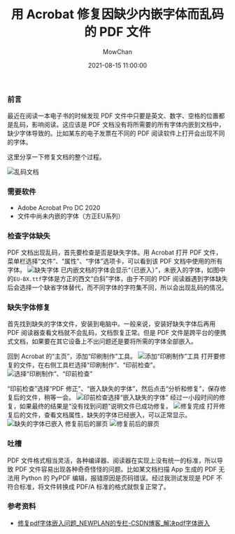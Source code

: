 ﻿---
layout: post
title: 用 Acrobat 修复因缺少内嵌字体而乱码的 PDF 文件
date: 2021-08-15 11:00:00
categories: [Operation]
author: MowChan
tags: [PDF, Acrobat]
---

### 前言

最近在阅读一本电子书的时候发现 PDF 文件中只要是英文、数字、空格的位置都是乱码，影响阅读。这应该是 PDF 文档没有将所需要的所有字体内嵌到文档中，缺少字体导致的。比如某东的电子发票在不同的 PDF 阅读软件上打开会出现不同的字体。

这里分享一下修复文档的整个过程。 

![乱码文档](https://cdn.jsdelivr.net/gh/mowchann/blog-static@master/image/column/post/2021/20210815-124826.webp)

### 需要软件
- Adobe Acrobat Pro DC 2020
- 文件中尚未内嵌的字体（方正EU系列）

### 检查字体缺失
PDF 文档出现乱码，首先要检查是否是缺失字体。用 Acrobat 打开 PDF 文件，菜单栏选择“文件”、“属性”、“字体”选项卡，可以看到该 PDF 文档中使用的所有字体。
![缺失字体](https://cdn.jsdelivr.net/gh/mowchann/blog-static@master/image/column/post/2021/20210815-124829.webp)
已内嵌文档的字体会显示“（已嵌入）”，未嵌入的字体，如图中的`EU-BX.ttf`字体是方正的西文“白斜”字体，由于不同的 PDF 阅读器遇到字体缺失后会选择一个缺省字体替代，而不同字体的字符集不同，所以会出现乱码的情况。


### 缺失字体修复
首先找到缺失的字体文件，安装到电脑中。一般来说，安装好缺失字体后再用 PDF 阅读器查看文档就不会乱码，文档恢复正常。但是 PDF 文件是跨平台的便携式文档，如果要在其它设备上不出问题还是要将所需的字体全部嵌入。

回到 Acrobat 的“主页”，添加“印刷制作”工具。
![添加“印刷制作”工具](https://cdn.jsdelivr.net/gh/mowchann/blog-static@master/image/column/post/2021/20210815-124832.webp)
打开要修复的文件，在右侧工具栏选择“印刷制作”、“印前检查”。
![选择“印刷制作”、“印前检查”](https://cdn.jsdelivr.net/gh/mowchann/blog-static@master/image/column/post/2021/20210815-124836.webp)

“印前检查”选择“PDF 修正”、“嵌入缺失的字体”，然后点击“分析和修复”，保存修复后的文件，稍等一会。
![印前检查选择“嵌入缺失的字体”](https://cdn.jsdelivr.net/gh/mowchann/blog-static@master/image/column/post/2021/20210815-124839.webp)
经过一小段时间的修复，如果最终的结果是“没有找到问题”说明文件已成功修复。
![修复完成](https://cdn.jsdelivr.net/gh/mowchann/blog-static@master/image/column/post/2021/20210815-124843.webp)
打开修复后的文件，查看文档属性，缺失的字体已经嵌入，可以正常显示。
![缺失的字体已嵌入](https://cdn.jsdelivr.net/gh/mowchann/blog-static@master/image/column/post/2021/20210815-124846.webp)
修复前后的扉页
![修复前后的扉页](https://cdn.jsdelivr.net/gh/mowchann/blog-static@master/image/column/post/2021/20210815-124849.webp)
### 吐槽
PDF 文件格式相当灵活，各种编译器、阅读器在实现上没有统一的标准，所以导致 PDF 文件容易出现各种奇奇怪怪的问题。比如某文档扫描 App 生成的 PDF 无法用 Python 的 PyPDF 编辑，报错原因是页码错误。经过我测试发现是 PDF 不符合标准，将文件转换成 PDF/A 标准的格式就恢复正常了。


### 参考资料
- [修复pdf字体嵌入问题_NEWPLAN的专栏-CSDN博客_解决pdf字体嵌入](https://blog.csdn.net/u011889952/article/details/92073967)

